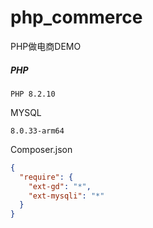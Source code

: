# php_commerce
PHP做电商DEMO



##### PHP

```
PHP 8.2.10
```



MYSQL

```
8.0.33-arm64
```



Composer.json

```json
{
  "require": {
    "ext-gd": "*",
    "ext-mysqli": "*"
  }
}
```

